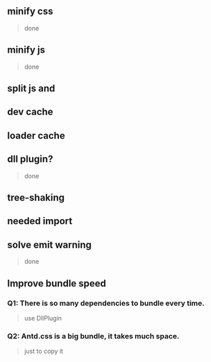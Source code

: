 ## minify css

> done

## minify js

> done

## split js and

## dev cache

## loader cache

## dll plugin?

> done

## tree-shaking

## needed import

## solve emit warning

> done

## Improve bundle speed

### Q1: There is so many dependencies to bundle every time.

> use DllPlugin

### Q2: Antd.css is a big bundle, it takes much space.

> just to copy it
